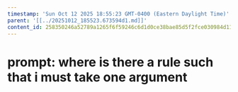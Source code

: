 ```yaml
---
timestamp: 'Sun Oct 12 2025 18:55:23 GMT-0400 (Eastern Daylight Time)'
parent: '[[../20251012_185523.673594d1.md]]'
content_id: 258350246a52789a1265f6f59246c6d1d0ce38bae85d5f2fce030984d11d0cbe
---
```


# prompt: where is there a rule such that i must take one argument

